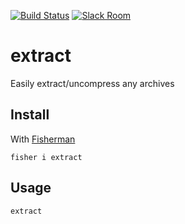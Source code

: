[![Build Status][travis-badge]][travis-link]
[![Slack Room][slack-badge]][slack-link]

# extract

Easily extract/uncompress any archives

## Install

With [Fisherman]

```
fisher i extract
```

## Usage

```fish
extract
```

[travis-link]: https://travis-ci.org/@misterch0c/extract
[travis-badge]: https://img.shields.io/travis/@misterch0c/extract.svg?style=flat-square
[slack-link]: https://fisherman-wharf.herokuapp.com/
[slack-badge]: https://img.shields.io/badge/slack-join%20the%20chat-00B9FF.svg?style=flat-square
[Fisherman]: https://github.com/fisherman/fisherman
